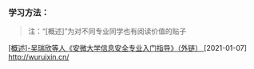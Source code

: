 ### 学习方法：

> 注：“[概述]”为对不同专业同学也有阅读价值的贴子

[[概述]-吴瑞欣等人《安微大学信息安全专业入门指导》（外链） ](https://first-book-2.gitbook.io/-1/)[2021-01-07]
http://wuruixin.cn/

